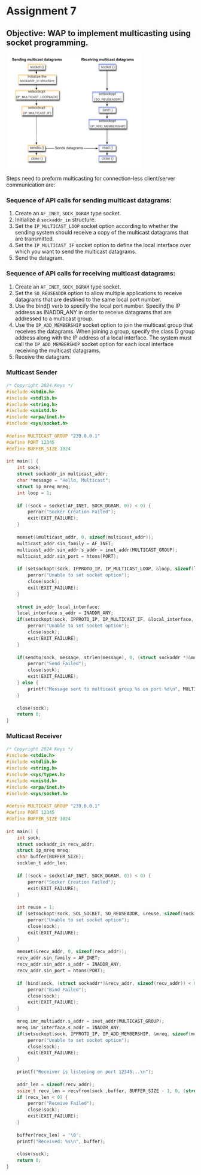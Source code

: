 # Assignment 7

## Objective: WAP to implement multicasting using socket programming.
![Multicasting using Socket Programming](../../../../assets/images/Thapar_Year3_COE_NP_Assignment7.png)

Steps need to preform multicasting for connection-less client/server communication are:
### Sequence of API calls for sending multicast datagrams:
1. Create an `AF_INET`, `SOCK_DGRAM` type socket.
2. Initialize a `sockaddr_in` structure.
3. Set the `IP_MULTICAST_LOOP` socket option according to whether the sending system should receive a copy of the multicast datagrams that are transmitted.
4. Set the `IP_MULTICAST_IF` socket option to define the local interface over which you want to send the multicast datagrams.
5. Send the datagram.

### Sequence of API calls for receiving multicast datagrams:
1. Create an `AF_INET`, `SOCK_DGRAM` type socket.
2. Set the `SO_REUSEADDR` option to allow multiple applications to receive datagrams that are destined to the same local port number.
3. Use the bind() verb to specify the local port number. Specify the IP address as INADDR_ANY in order to receive datagrams that are addressed to a multicast group.
4. Use the `IP_ADD_MEMBERSHIP` socket option to join the multicast group that receives the datagrams. When joining a group, specify the class D group address along with the IP address of a local interface. The system must call the `IP_ADD_MEMBERSHIP` socket option for each local interface receiving the multicast datagrams.
5. Receive the datagram.

### Multicast Sender
```c
/* Copyright 2024 Keys */
#include <stdio.h>
#include <stdlib.h>
#include <string.h>
#include <unistd.h>
#include <arpa/inet.h>
#include <sys/socket.h>

#define MULTICAST_GROUP "239.0.0.1"
#define PORT 12345
#define BUFFER_SIZE 1024

int main() {
    int sock;
    struct sockaddr_in multicast_addr;
    char *message = "Hello, Multicast";
    struct ip_mreq mreq;
    int loop = 1;

    if ((sock = socket(AF_INET, SOCK_DGRAM, 0)) < 0) {
        perror("Socker Creation Failed");
        exit(EXIT_FAILURE);
    }

    memset(&multicast_addr, 0, sizeof(multicast_addr));
    multicast_addr.sin_family = AF_INET;
    multicast_addr.sin_addr.s_addr = inet_addr(MULTICAST_GROUP);
    multicast_addr.sin_port = htons(PORT);

    if (setsockopt(sock, IPPROTO_IP, IP_MULTICAST_LOOP, &loop, sizeof(loop)) < 0) {
        perror("Unable to set socket option");
        close(sock);
        exit(EXIT_FAILURE);
    }

    struct in_addr local_interface;
    local_interface.s_addr = INADDR_ANY;
    if(setsockopt(sock, IPPROTO_IP, IP_MULTICAST_IF, &local_interface, sizeof(local_interface)) < 0) {
        perror("Unable to set socket option");
        close(sock);
        exit(EXIT_FAILURE);
    }

    if(sendto(sock, message, strlen(message), 0, (struct sockaddr *)&multicast_addr, sizeof(multicast_addr)) < 0) {
        perror("Send Failed");
        close(sock);
        exit(EXIT_FAILURE);
    } else {
        printf("Message sent to multicast group %s on port %d\n", MULTICAST_GROUP, PORT);
    }

    close(sock);
    return 0;
}
```

### Multicast Receiver
```c
/* Copyright 2024 Keys */
#include <stdio.h>
#include <stdlib.h>
#include <string.h>
#include <sys/types.h>
#include <unistd.h>
#include <arpa/inet.h>
#include <sys/socket.h>

#define MULTICAST_GROUP "239.0.0.1"
#define PORT 12345
#define BUFFER_SIZE 1024

int main() {
    int sock;
    struct sockaddr_in recv_addr;
    struct ip_mreq mreq;
    char buffer[BUFFER_SIZE];
    socklen_t addr_len;

    if ((sock = socket(AF_INET, SOCK_DGRAM, 0)) < 0) {
        perror("Socker Creation Failed");
        exit(EXIT_FAILURE);
    }

    int reuse = 1;
    if (setsockopt(sock, SOL_SOCKET, SO_REUSEADDR, &reuse, sizeof(sock)) < 0) {
        perror("Unable to set socket option");
        close(sock);
        exit(EXIT_FAILURE);
    }

    memset(&recv_addr, 0, sizeof(recv_addr));
    recv_addr.sin_family = AF_INET;
    recv_addr.sin_addr.s_addr = INADDR_ANY;
    recv_addr.sin_port = htons(PORT);

    if (bind(sock, (struct sockaddr*)&recv_addr, sizeof(recv_addr)) < 0) {
        perror("Bind Failed");
        close(sock);
        exit(EXIT_FAILURE);
    }

    mreq.imr_multiaddr.s_addr = inet_addr(MULTICAST_GROUP);
    mreq.imr_interface.s_addr = INADDR_ANY;
    if(setsockopt(sock, IPPROTO_IP, IP_ADD_MEMBERSHIP, &mreq, sizeof(mreq)) < 0){
        perror("Unable to set socket option");
        close(sock);
        exit(EXIT_FAILURE);
    }

    printf("Receiver is listening on port 12345...\n");

    addr_len = sizeof(recv_addr);
    ssize_t recv_len = recvfrom(sock ,buffer, BUFFER_SIZE - 1, 0, (struct sockaddr *)&recv_addr, &addr_len);
    if (recv_len < 0) {
        perror("Receive Failed");
        close(sock);
        exit(EXIT_FAILURE);
    }

    buffer[recv_len] = '\0';
    printf("Received: %s\n", buffer);

    close(sock);
    return 0;
}
```

